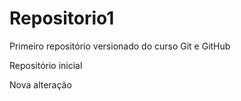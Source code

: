 # Repositorio1
 Primeiro repositório versionado do curso Git e GitHub

Repositório inicial

Nova alteração
